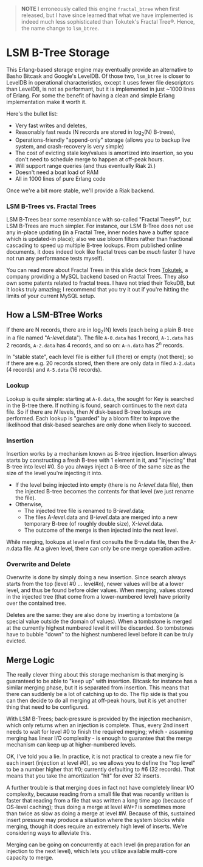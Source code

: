 > **NOTE** I erroneously called this engine `fractal_btree` when first released, but I have since learned that what we have implemented is indeed much less sophisticated than Tokutek's Fractal Tree&reg;.   Hence, the name change to `lsm_btree`.

# LSM B-Tree Storage

This Erlang-based storage engine may eventually provide an alternative to Basho Bitcask and Google's LevelDB.  Of those two, `lsm_btree` is closer to LevelDB in operational characteristics, except it uses fewer file descriptors than LevelDB, is not as performant, but it is implemented in just ~1000 lines of Erlang.  For some the benefit of having a clean and simple Erlang implementation make it worth it.

Here's the bullet list:

- Very fast writes and deletes,
- Reasonably fast reads (N records are stored in log<sub>2</sub>(N) B-trees),
- Operations-friendly "append-only" storage (allows you to backup live system, and crash-recovery is very simple)
- The cost of evicting stale key/values is amortized into insertion, so you don't need to schedule merge to happen at off-peak hours. 
- Will support range queries (and thus eventually Riak 2i.)
- Doesn't need a boat load of RAM
- All in 1000 lines of pure Erlang code

Once we're a bit more stable, we'll provide a Riak backend.

### LSM B-Trees vs. Fractal Trees
LSM B-Trees bear some resemblance with so-called "Fractal Trees&reg;", but LSM B-Trees are much simpler.  For instance, our LSM B-Tree does not use any in-place updating (in a Fractal Tree, inner nodes have a buffer space which is updated-in place); also we use bloom filters rather than fractional cascading to speed up multiple B-tree lookups.  From published online documents, it does indeed look like fractal trees can be *much* faster (I have not run any performance tests myself).

You can read more about Fractal Trees in this slide deck from [Tokutek](http://www.tokutek.com/2011/11/how-fractal-trees-work-at-mit-today/), a company providing a MySQL backend based on Fractal Trees.  They also own some patents related to fractal trees.  I have not tried their TokuDB, but it looks truly amazing; I recommend that you try it out if you're hitting the limits of your current MySQL setup.

## How a LSM-BTree Works

If there are N records, there are in log<sub>2</sub>(N)  levels (each being a plain B-tree in a file named "A-*level*.data").  The file `A-0.data` has 1 record, `A-1.data` has 2 records, `A-2.data` has 4 records, and so on: `A-n.data` has 2<sup>n</sup> records.

In "stable state", each level file is either full (there) or empty (not there); so if there are e.g. 20 records stored, then there are only data in filed `A-2.data` (4 records) and `A-5.data` (16 records).

### Lookup
Lookup is quite simple: starting at `A-0.data`, the sought for Key is searched in the B-tree there.  If nothing is found, search continues to the next data file.  So if there are *N* levels, then *N* disk-based B-tree lookups are performed.  Each lookup is "guarded" by a bloom filter to improve the likelihood that disk-based searches are only done when likely to succeed.

### Insertion
Insertion works by a mechanism known as B-tree injection.  Insertion always starts by constructing a fresh B-tree with 1 element in it, and "injecting" that B-tree into level #0.  So you always inject a B-tree of the same size as the size of the level you're injecting it into.

- If the level being injected into empty (there is no A-*level*.data file), then the injected B-tree becomes the contents for that level (we just rename the file). 
- Otherwise, 
    - The injected tree file is renamed to B-*level*.data;
	- The files A-*level*.data and B-*level*.data are merged into a new temporary B-tree (of roughly double size), X-*level*.data.
	- The outcome of the merge is then injected into the next level.

While merging, lookups at level *n* first consults the B-*n*.data file, then the A-*n*.data file.  At a given level, there can only be one merge operation active.

### Overwrite and Delete
Overwrite is done by simply doing a new insertion.  Since search always starts from the top (level #0 ... level#*n*), newer values will be at a lower level, and thus be found before older values.  When merging, values stored in the injected tree (that come from a lower-numbered level) have priority over the contained tree.

Deletes are the same: they are also done by inserting a tombstone (a special value outside the domain of values).  When a tombstone is merged at the currently highest numbered level it will be discarded.  So tombstones have to bubble "down" to the highest numbered level before it can be truly evicted.


## Merge Logic

The really clever thing about this storage mechanism is that merging is guaranteed to be able to "keep up" with insertion.   Bitcask for instance has a similar merging phase, but it is separated from insertion.  This means that there can suddenly be a lot of catching up to do.  The flip side is that you can then decide to do all merging at off-peak hours, but it is yet another thing that need to be configured.

With LSM B-Trees; back-pressure is provided by the injection mechanism, which only returns when an injection is complete.  Thus, every 2nd insert needs to wait for level #0 to finish the required merging; which - assuming merging has linear I/O complexity - is enough to guarantee that the merge mechanism can keep up at higher-numbered levels.  

OK, I've told you a lie.  In practice, it is not practical to create a new file for each insert (injection at level #0), so we allows you to define the "top level" to be a number higher that #0; currently defaulting to #6 (32 records).  That means that you take the amortization "hit" for ever 32 inserts.

A further trouble is that merging does in fact not have completely linear I/O complexity, because reading from a small file that was recently written is faster that reading from a file that was written a long time ago (because of OS-level caching); thus doing a merge at level #*N+1*  is sometimes more than twice as slow as doing a merge at level #*N*.  Because of this, sustained insert pressure may produce a situation where the system blocks while merging, though it does require an extremely high level of inserts.  We're considering ways to alleviate this.

Merging can be going on concurrently at each level (in preparation for an injection to the next level), which lets you utilize available multi-core capacity to merge.  




